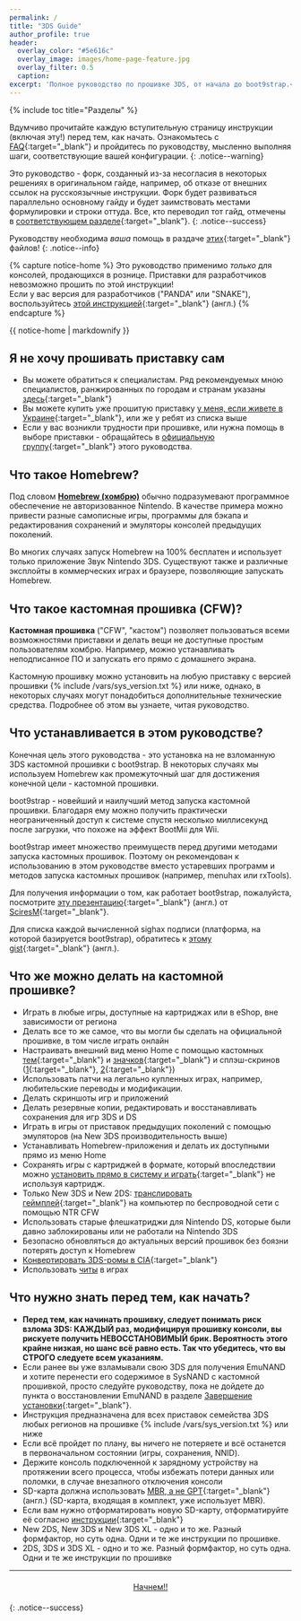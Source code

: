 ```yaml
---
permalink: /
title: "3DS Guide"
author_profile: true
header:
  overlay_color: "#5e616c"
  overlay_image: images/home-page-feature.jpg
  overlay_filter: 0.5
  caption:
excerpt: 'Полное руководство по прошивке 3DS, от начала до boot9strap.<br />**Последнее изменение:** 11 января 2017'
---
```


{% include toc title="Разделы" %}

Вдумчиво прочитайте каждую вступительную страницу инструкции (включая эту!) перед тем, как начать. Ознакомьтесь с [FAQ](faq){:target="_blank"} и пройдитесь по руководству, мысленно выполняя шаги, соответствующие вашей конфигурации. 
{: .notice--warning}

Это руководство - форк, созданный из-за несогласия в некоторых решениях в оригинальном гайде, например, об отказе от внешних ссылок на русскоязычные инструкции. Форк будет развиваться параллельно основному гайду и будет заимствовать местами формулировки и строки оттуда. Все, кто переводил тот гайд, отмечены в [соответствующем разделе](credits){:target="_blank"}.
{: .notice--success}

Руководству необходима *ваша* помощь в раздаче [этих](https://3ds.guide/rss.xml){:target="_blank"} файлов!
{: .notice--info}

{% capture notice-home %}
Это руководство применимо _только_ для консолей, продающихся в рознице. Приставки для разработчиков невозможно прошить по этой инструкции!    
Если у вас версия для разработчиков ("PANDA" или "SNAKE"), воспользуйтесь [этой инструкцией](https://dev.3ds.guide){:target="_blank"} (англ.)
{% endcapture %}

<div class="notice--danger">{{ notice-home | markdownify }}</div>

## Я не хочу прошивать приставку сам

+ Вы можете обратиться к специалистам. Ряд рекомендуемых мною специалистов, ранжированных по городам и странам указаны [здесь](https://vk.com/3ds_cfw?w=wall-125012133_17605%2Fall){:target="_blank"}
+ Вы можете купить уже прошитую приставку [у меня, если живете в Украине](https://3dscfw.olx.ua/){:target="_blank"}, или же у ребят из списка выше
+ Если у вас возникли трудности при прошивке, или нужна помощь в выборе приставки - обращайтесь в [официальную группу](http://vk.com/3ds_cfw){:target="_blank"} этого руководства.

## Что такое Homebrew? 

Под словом [**Homebrew (хомбрю)**](https://ru.wikipedia.org/wiki/homebrew_(%D0%BA%D0%BE%D0%BC%D0%BF%D1%8C%D1%8E%D1%82%D0%B5%D1%80%D0%BD%D1%8B%D0%B5_%D0%B8%D0%B3%D1%80%D1%8B){:target="_blank"}) обычно подразумевают программное обеспечение не авторизованное Nintendo. В качестве примера можно привести разные самописные игры, программы для бэкапа и редактирования сохранений и эмуляторы консолей предыдущих поколений.

Во многих случаях запуск Homebrew на 100% бесплатен и использует только приложение Звук Nintendo 3DS. Существуют также и различные эксплойты в коммерческих играх и браузере, позволяющие запускать Homebrew.

## Что такое кастомная прошивка (CFW)?

**Кастомная прошивка** ("CFW", "кастом") позволяет пользоваться всеми возможностями приставки и делать вещи не доступные простым пользователям хомбрю. Например, можно устанавливать неподписанное ПО и запускать его прямо с домашнего экрана. 

Кастомную прошивку можно установить на любую приставку с версией прошивки {% include /vars/sys_version.txt %} или ниже, однако, в некоторых случаях могут понадобиться дополнительные технические средства. Подробнее об этом вы узнаете, читая руководство.

## Что устанавливается в этом руководстве?

Конечная цель этого руководства - это установка на не взломанную 3DS
кастомной прошивки с boot9strap. В некоторых случаях мы используем Homebrew как промежуточный шаг для достижения конечной цели - кастомной прошивки.

boot9strap - новейший и наилучший метод запуска кастомной прошивки. Благодаря ему можно получить практически неограниченный доступ к системе спустя несколько миллисекунд после загрузки, что похоже на эффект BootMii для Wii.

boot9strap имеет множество преимуществ перед другими методами запуска кастомных прошивок. Поэтому он рекомендован к использованию в этом руководстве вместо устаревших программ и методов запуска кастомных прошивок (например, menuhax или rxTools).

Для получения информации о том, как работает boot9strap, пожалуйста, посмотрите [эту презентацию](https://sciresm.github.io/33-and-a-half-c3/){:target="_blank"} (англ.) от [SciresM](https://github.com/SciresM/){:target="_blank"}.

Для списка каждой вычисленной sighax подписи (платформа, на которой базируется boot9strap), обратитесь к [этому gist](https://gist.github.com/SciresM/cdd2266efb80175d37eabbe86f9d8c52){:target="_blank"} (англ.).

## Что же можно делать на кастомной прошивке?

+ Играть в любые игры, доступные на картриджах или в eShop, вне зависимости от региона
+ Делать все то же самое, что вы могли бы сделать на официальной прошивке, в том числе играть онлайн
+ Настраивать внешний вид меню Home с помощью кастомных [тем](themes){:target="_blank"} и [значков](badges){:target="_blank"} и сплэш-скринов ([1](https://3dsthemesarchive.site/?type=splashes){:target="_blank"}, [2](https://themeplaza.eu/?category=splashes&query=&sort=newest){:target="_blank"})
+ Использовать патчи на легально купленных играх, например, любительские переводы и модификации. 
+ Делать скриншоты игр и приложений
+ Делать резервные копии, редактировать и восстанавливать сохранения для игр 3DS и DS
+ Играть в игры от приставок предыдущих поколений с помощью эмуляторов (на New 3DS производительность выше)
+ Устанавливать Homebrew-приложения и делать их доступными прямо из меню Home
+ Сохранять игры с картриджей в формате, который впоследствии можно [установить прямо в систему и играть](https://vk.com/3ds_cfw?w=wall-125012133_147%2Fall){:target="_blank"} не используя картридж. 
+ Только New 3DS и New 2DS: [транслировать геймплей](https://vk.com/3ds_cfw?w=wall-125012133_111%2Fall){:target="_blank"} на компьютер по беспроводной сети с помощью NTR CFW
+ Использовать старые флешкатриджи для Nintendo DS, которые были давно заблокированы или не работали на Nintendo 3DS
+ Безопасно обновляться до актуальных версий прошивок без боязни потерять доступ к Homebrew
+ [Конвертировать 3DS-ромы в CIA](godmode9-usage#convert_3ds){:target="_blank"}
+ Использовать [читы](cheats) в играх

## Что нужно знать перед тем, как начать?

+ **Перед тем, как начинать прошивку, следует понимать риск взлома 3DS: КАЖДЫЙ раз, модифицируя прошивку консоли, вы рискуете получить НЕВОССТАНОВИМЫЙ брик. Вероятность этого крайне низкая, но шанс всё равно есть. Так что убедитесь, что вы СТРОГО следуете всем указаниям.**
+ Если ранее вы уже взламывали свою 3DS для получения EmuNAND и хотите перенести его содержимое в SysNAND с кастомной прошивкой, просто следуйте руководству, пока не дойдете до пункта о восстановлении EmuNAND в разделе [Завершение установки](finalizing-setup){:target="_blank"}.
+ Инструкция предназначена для всех приставок семейства 3DS любых регионов на прошивке {% include /vars/sys_version.txt %} или ниже
+ Если всё пройдет по плану, вы ничего не потеряете и всё останется в первоначальном состоянии (игры, сохранения, NNID).
+ Держите консоль подключенной к зарядному устройству на протяжении всего процесса, чтобы избежать потери данных или поломки, в случае внезапного отключения консоли
+ SD-карта должна использовать [MBR, а не GPT](http://www.howtogeek.com/245610/){:target="_blank"} (англ.) (SD-карта, входящая в комплект, уже использует MBR).
+ Если вам нужно отформатировать новую SD-карту, отформатируйте её согласно [инструкции](clean_sd#ii-форматирование-sd-карты){:target="_blank"}
+ New 2DS, New 3DS и New 3DS XL - одно и то же. Разный формфактор, но суть одна. Одни и те же инструкции по прошивке. 
+ 2DS, 3DS и 3DS XL - одно и то же. Разный формфактор, но суть одна. Одни и те же инструкции по прошивке

___

<center><a href="get-started" style="margin:20px auto; text-align:center; display:block; width:200px;" class="btn btn--short">Начнем!!</a></center>
{: .notice--success}
